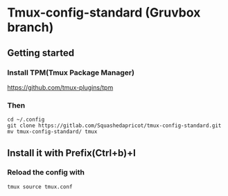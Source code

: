 # Tmux-config-standard (Gruvbox branch)

## Getting started

### Install TPM(Tmux Package Manager)
https://github.com/tmux-plugins/tpm

### Then

```
cd ~/.config
git clone https://gitlab.com/Squashedapricot/tmux-config-standard.git
mv tmux-config-standard/ tmux
```

## Install it with Prefix(Ctrl+b)+I
### Reload the config with

```
tmux source tmux.conf
```
